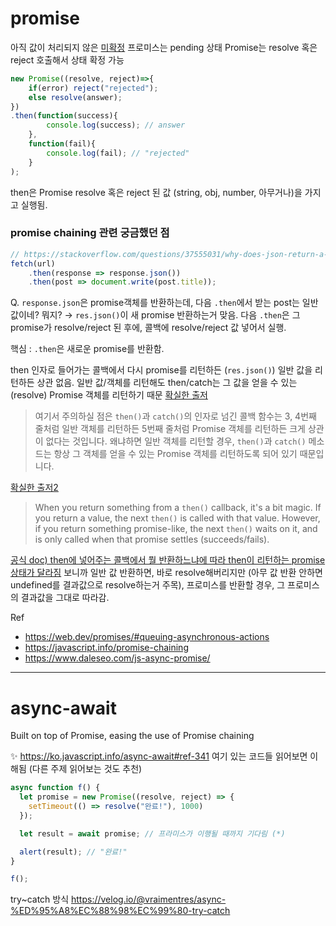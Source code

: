 # promise

아직 값이 처리되지 않은 <u>미확정</u> 프로미스는 pending 상태
Promise는 resolve 혹은 reject 호출해서 상태 확정 가능

```js
new Promise((resolve, reject)=>{
	if(error) reject("rejected");
    else resolve(answer);
})
.then(function(success){
        console.log(success); // answer
    }, 
    function(fail){
        console.log(fail); // "rejected"
    }
);
```

then은 Promise resolve 혹은 reject 된 값 (string, obj, number, 아무거나)을 가지고 실행됨.



### promise chaining 관련 궁금했던 점

```js
// https://stackoverflow.com/questions/37555031/why-does-json-return-a-promise
fetch(url)
    .then(response => response.json())
    .then(post => document.write(post.title));
```

Q. `response.json`은 promise객체를 반환하는데, 다음 `.then`에서 받는 post는 일반 값이네? 뭐지?
→ `res.json()`이 새 promise 반환하는거 맞음. 다음 `.then`은 그 promise가 resolve/reject 된 후에, 콜백에 resolve/reject 값 넣어서 실행. 

핵심 : `.then`은 새로운 promise를 반환함.

then 인자로 들어가는 콜백에서 다시 promise를 리턴하든 (`res.json()`) 일반 값을 리턴하든 상관 없음.
일반 값/객체를 리턴해도 then/catch는 그 값을 얻을 수 있는(resolve) Promise 객체를 리턴하기 때문
[확실한 출저](https://www.daleseo.com/js-async-promise/#:~:text=%EC%97%AC%EA%B8%B0%EC%84%9C%20%EC%A3%BC%EC%9D%98%ED%95%98%EC%8B%A4%20%EC%A0%90%EC%9D%80%20then()%EA%B3%BC%20catch()%EC%9D%98%20%EC%9D%B8%EC%9E%90%EB%A1%9C%20%EB%84%98%EA%B8%B4%20%EC%BD%9C%EB%B0%B1%20%ED%95%A8%EC%88%98%EB%8A%94%203%2C%204%EB%B2%88%EC%A7%B8%20%EC%A4%84%EC%B2%98%EB%9F%BC%20%EC%9D%BC%EB%B0%98%20%EA%B0%9D%EC%B2%B4%EB%A5%BC%20%EB%A6%AC%ED%84%B4%ED%95%98%EB%93%A0%205%EB%B2%88%EC%A7%B8%20%EC%A4%84%EC%B2%98%EB%9F%BC%20Promise%20%EA%B0%9D%EC%B2%B4%EB%A5%BC%20%EB%A6%AC%ED%84%B4%ED%95%98%EB%93%A0%20%ED%81%AC%EA%B2%8C%20%EC%83%81%EA%B4%80%EC%9D%B4%20%EC%97%86%EB%8B%A4%EB%8A%94%20%EA%B2%83%EC%9E%85%EB%8B%88%EB%8B%A4.%20%EC%99%9C%EB%83%90%ED%95%98%EB%A9%B4%20%EC%9D%BC%EB%B0%98%20%EA%B0%9D%EC%B2%B4%EB%A5%BC%20%EB%A6%AC%ED%84%B4%ED%95%A0%20%EA%B2%BD%EC%9A%B0%2C%20then()%EA%B3%BC%20catch()%20%EB%A9%94%EC%86%8C%EB%93%9C%EB%8A%94%20%ED%95%AD%EC%83%81%20%EA%B7%B8%20%EA%B0%9D%EC%B2%B4%EB%A5%BC%20%EC%96%BB%EC%9D%84%20%EC%88%98%20%EC%9E%88%EB%8A%94%20Promise%20%EA%B0%9D%EC%B2%B4%EB%A5%BC%20%EB%A6%AC%ED%84%B4%ED%95%98%EB%8F%84%EB%A1%9D%20%EB%90%98%EC%96%B4%20%EC%9E%88%EA%B8%B0%20%EB%95%8C%EB%AC%B8%EC%9E%85%EB%8B%88%EB%8B%A4.)

> 여기서 주의하실 점은 `then()`과 `catch()`의 인자로 넘긴 콜백 함수는 3, 4번째 줄처럼 일반 객체를 리턴하든 5번째 줄처럼 Promise 객체를 리턴하든 크게 상관이 없다는 것입니다. 왜냐하면 일반 객체를 리턴할 경우, `then()`과 `catch()` 메소드는 항상 그 객체를 얻을 수 있는 Promise 객체를 리턴하도록 되어 있기 때문입니다.

[확실한 출저2](https://web.dev/promises/#queuing-asynchronous-actions)

> When you return something from a `then()` callback, it's a bit magic. If you return a value, the next `then()` is called with that value. However, if you return something promise-like, the next `then()` waits on it, and is only called when that promise settles (succeeds/fails).



[공식 doc) then에 넣어주는 콜백에서 뭘 반환하느냐에 따라 then이 리턴하는 promise 상태가 달라짐](https://developer.mozilla.org/ko/docs/Web/JavaScript/Reference/Global_Objects/Promise/then#%EB%B0%98%ED%99%98%EA%B0%92)
보니까 일반 값 반환하면, 바로 resolve해버리지만 (아무 값 반환 안하면 undefined를 결과값으로 resolve하는거 주목),
프로미스를 반환할 경우, 그 프로미스의 결과값을 그대로 따라감.



Ref

* https://web.dev/promises/#queuing-asynchronous-actions
* https://javascript.info/promise-chaining
* https://www.daleseo.com/js-async-promise/

---

# async-await

Built on top of Promise,
easing the use of Promise chaining

✨ https://ko.javascript.info/async-await#ref-341
여기 있는 코드들 읽어보면 이해됨 (다른 주제 읽어보는 것도 추천)

```js
async function f() {
  let promise = new Promise((resolve, reject) => {
    setTimeout(() => resolve("완료!"), 1000)
  });

  let result = await promise; // 프라미스가 이행될 때까지 기다림 (*)

  alert(result); // "완료!"
}

f();
```



try~catch 방식
https://velog.io/@vraimentres/async-%ED%95%A8%EC%88%98%EC%99%80-try-catch

